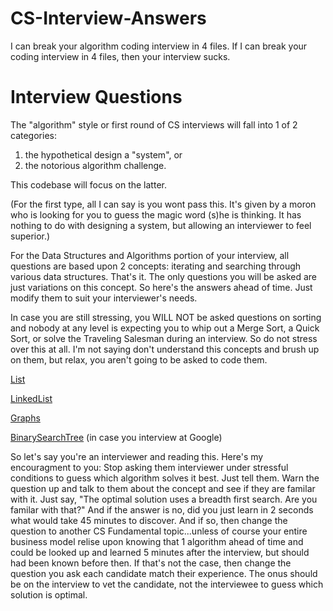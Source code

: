 # CS-Interview-Answers
I can break your algorithm coding interview in 4 files. If I can break your coding interview in 4 files, then your interview sucks. 

# Interview Questions
The "algorithm" style or first round of CS interviews will fall into 1 of 2 categories: 
 1. the hypothetical design a "system", or
 2. the notorious algorithm challenge. 

This codebase will focus on the latter.  

(For the first type, all I can say is you wont pass this. It's given by a moron who is looking for you to guess the magic word (s)he is thinking. It has nothing to do with designing a system, but allowing an interviewer to feel superior.) 

For the Data Structures and Algorithms portion of your interview, all questions are based upon 2 concepts: iterating and searching through various data structures. That's it. The only questions you will be asked are just variations on this concept. So here's the answers ahead of time. Just modify them to suit your interviewer's needs. 

In case you are still stressing, you WILL NOT be asked questions on sorting and nobody at any level is expecting you to whip out a Merge Sort, a Quick Sort, or solve the Traveling Salesman during an interview. So do not stress over this at all. I'm not saying don't understand this concepts and brush up on them, but relax, you aren't going to be asked to code them.


[List](https://github.com/musselwhizzle/CS-Interview-Answers/blob/master/app/src/test/java/com/joshua/interviewanswers/List.kt)

[LinkedList](https://github.com/musselwhizzle/CS-Interview-Answers/blob/master/app/src/test/java/com/joshua/interviewanswers/LinkedList.kt)

[Graphs](https://github.com/musselwhizzle/CS-Interview-Answers/blob/master/app/src/test/java/com/joshua/interviewanswers/Graph.kt)

[BinarySearchTree](https://github.com/musselwhizzle/CS-Interview-Answers/blob/master/app/src/test/java/com/joshua/interviewanswers/BinarySearchTree.kt) (in case you interview at Google)

So let's say you're an interviewer and reading this. Here's my encouragment to you: Stop asking them interviewer under stressful conditions to guess which algorithm solves it best. Just tell them. Warn the question up and talk to them about the concept and see if they are familar with it. Just say, "The optimal solution uses a breadth first search. Are you familar with that?" And if the answer is no, did you just learn in 2 seconds what would take 45 minutes to discover. And if so, then change the question to another CS Fundamental topic...unless of course your entire business model relise upon knowing that 1 algorithm ahead of time and could be looked up and learned 5 minutes after the interview, but should had been known before then. If that's not the case, then change the question you ask each candidate match their experience. The onus should be on the interview to vet the candidate, not the interviewee to guess which solution is optimal. 

